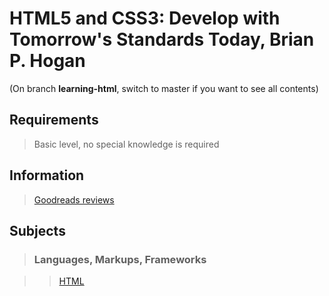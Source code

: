 # HTML5 and CSS3: Develop with Tomorrow's Standards Today, Brian P. Hogan

(On branch **learning-html**, switch to master if you want to see all contents)

## Requirements

>Basic level, no special knowledge is required

## Information

>[Goodreads reviews](https://www.goodreads.com/book/show/8845345-html5-and-css3)

## Subjects

>### Languages, Markups, Frameworks

>>[HTML](../subjects/html.md)
